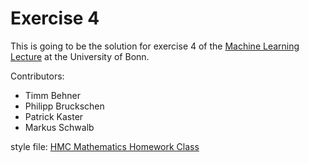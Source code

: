 Exercise 4
==========

This is going to be the solution for exercise 4 of the
[Machine Learning Lecture][machine_learning] at the University of Bonn.

Contributors:
* Timm Behner
* Philipp Bruckschen
* Patrick Kaster
* Markus Schwalb

style file: [HMC Mathematics Homework Class]

[machine_learning]: http://www-kd.iai.uni-bonn.de/index.php?page=teaching_details&id=83
[HMC Mathematics Homework Class]: https://www.math.hmc.edu/computing/support/tex/classes/hmcpset/


